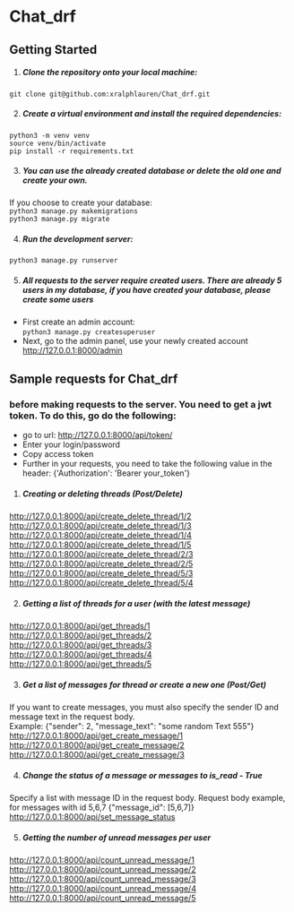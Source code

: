 # Chat_drf

## Getting Started

1. ##### Clone the repository onto your local machine:  
```git clone git@github.com:xralphlauren/Chat_drf.git```

2. ##### Create a virtual environment and install the required dependencies:  
```python3 -m venv venv```  
```source venv/bin/activate```  
```pip install -r requirements.txt```  

3. ##### You can use the already created database or delete the old one and create your own.  
If you choose to create your database:  
```python3 manage.py makemigrations```  
```python3 manage.py migrate```  

4. ##### Run the development server:  
```python3 manage.py runserver```

5. ##### All requests to the server require created users. There are already 5 users in my database, if you have created your database, please create some users  
- First create an admin account:  
```python3 manage.py createsuperuser```  
- Next, go to the admin panel, use your newly created account  
http://127.0.0.1:8000/admin  
   

## Sample requests for Chat_drf  

### before making requests to the server. You need to get a jwt token. To do this, go do the following:
- go to url: http://127.0.0.1:8000/api/token/
- Enter your login/password
- Copy access token
- Further in your requests, you need to take the following value in the header: {'Authorization': 'Bearer your_token'}

1. ##### Creating or deleting threads (Post/Delete)  
http://127.0.0.1:8000/api/create_delete_thread/1/2  
http://127.0.0.1:8000/api/create_delete_thread/1/3  
http://127.0.0.1:8000/api/create_delete_thread/1/4  
http://127.0.0.1:8000/api/create_delete_thread/1/5  
http://127.0.0.1:8000/api/create_delete_thread/2/3  
http://127.0.0.1:8000/api/create_delete_thread/2/5  
http://127.0.0.1:8000/api/create_delete_thread/5/3  
http://127.0.0.1:8000/api/create_delete_thread/5/4  

2. ##### Getting a list of threads for a user (with the latest message)  
http://127.0.0.1:8000/api/get_threads/1  
http://127.0.0.1:8000/api/get_threads/2  
http://127.0.0.1:8000/api/get_threads/3  
http://127.0.0.1:8000/api/get_threads/4  
http://127.0.0.1:8000/api/get_threads/5  

3. ##### Get a list of messages for thread or create a new one (Post/Get)  
If you want to create messages, you must also specify the sender ID and message text in the request body.  
Example: {"sender": 2, "message_text": "some random Text 555"}  
http://127.0.0.1:8000/api/get_create_message/1  
http://127.0.0.1:8000/api/get_create_message/2  
http://127.0.0.1:8000/api/get_create_message/3  

4. ##### Change the status of a message or messages to is_read - True  
Specify a list with message ID in the request body. Request body example, for messages with id 5,6,7  {"message_id": [5,6,7]}  
http://127.0.0.1:8000/api/set_message_status  

5. ##### Getting the number of unread messages per user  
http://127.0.0.1:8000/api/count_unread_message/1  
http://127.0.0.1:8000/api/count_unread_message/2  
http://127.0.0.1:8000/api/count_unread_message/3  
http://127.0.0.1:8000/api/count_unread_message/4  
http://127.0.0.1:8000/api/count_unread_message/5  